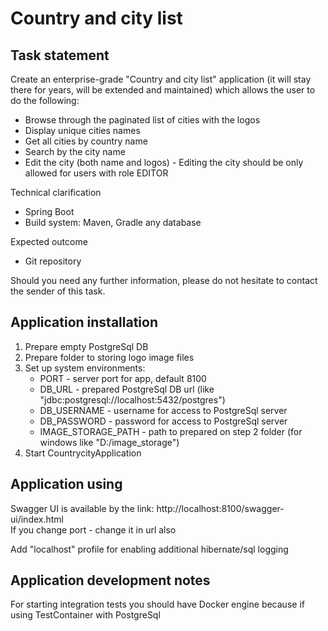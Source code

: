 # Country and city list

## Task statement

Create an enterprise-grade "Country and city list" application (it will stay there for years, will be extended and
maintained) which allows the user to do the following:

* Browse through the paginated list of cities with the logos
* Display unique cities names
* Get all cities by country name
* Search by the city name
* Edit the city (both name and logos) - Editing the city should be only allowed for users with role EDITOR

Technical clarification

- Spring Boot
- Build system: Maven, Gradle any database

Expected outcome

- Git repository

Should you need any further information, please do not hesitate to contact the sender of this task.

## Application installation

1) Prepare empty PostgreSql DB
2) Prepare folder to storing logo image files
3) Set up system environments:
    * PORT - server port for app, default 8100
    * DB_URL - prepared PostgreSql DB url (like "jdbc:postgresql://localhost:5432/postgres")
    * DB_USERNAME - username for access to PostgreSql server
    * DB_PASSWORD - password for access to PostgreSql server
    * IMAGE_STORAGE_PATH - path to prepared on step 2 folder (for windows like "D:/image_storage")
4) Start CountrycityApplication

## Application using

Swagger UI is available by the link: http://localhost:8100/swagger-ui/index.html  
If you change port - change it in url also

Add "localhost" profile for enabling additional hibernate/sql logging

## Application development notes

For starting integration tests you should have Docker engine because if using TestContainer with PostgreSql
